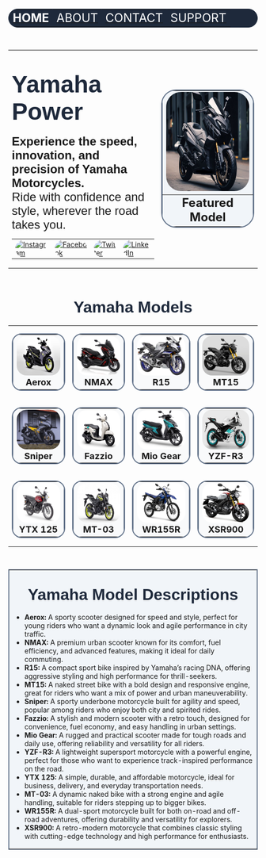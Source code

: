 <html>
<html lang="en">
<head>
  <meta charset="UTF-8">
  <title>Tanex Yamaha</title>
</head>
<body>
  <table width="100%" border="1" cellpadding="10" bgcolor="#1e293b" style="border-radius:20px;" bordercolor="#1e293b">
    <tr>
      <td align="center" style="border-radius:20px;">
        <a href="Home.html"><font color="white" size="5"><b>HOME</b></font></a>
      </td>
      <td align="center" style="border-radius:20px;">
        <a href="About.html"><font color="white" size="5">ABOUT</font></a>
      </td>
      <td align="center" style="border-radius:20px;">
        <a href="Contact.html"><font color="white" size="5">CONTACT</font></a>
      </td>
      <td align="center" style="border-radius:20px;">
        <a href="Support.html"><font color="white" size="5">SUPPORT</font></a>
      </td>
    </tr>
  </table>
  <br>

  <table width="90%" align="center" border="0" cellpadding="20">
    <tr>
      <td width="55%" valign="top">
        <h1>
          <font color="#1e293b" size="7" face="Arial Black, Arial, sans-serif">Yamaha Power</font>
        </h1>
        <p>
          <font size="5" face="Verdana, Arial, sans-serif">
            <b>Experience the speed, innovation, and precision of Yamaha Motorcycles.</b><br>
            Ride with confidence and style, wherever the road takes you.
          </font>
        </p>
        <table cellpadding="8">
          <tr>
            <td>
              <a href="https://www.instagram.com/" target="_blank" title="Instagram">
                <img src="https://upload.wikimedia.org/wikipedia/commons/a/a5/Instagram_icon.png" alt="Instagram" width="40" height="40" style="border-radius:20px;" border="0">
              </a>
            </td>
            <td>
              <a href="https://www.facebook.com/" target="_blank" title="Facebook">
                <img src="https://upload.wikimedia.org/wikipedia/commons/5/51/Facebook_f_logo_%282019%29.svg" alt="Facebook" width="40" height="40" style="border-radius:20px;" border="0">
              </a>
            </td>
            <td>
              <a href="https://twitter.com/" target="_blank" title="Twitter">
                <img src="https://upload.wikimedia.org/wikipedia/commons/6/6f/Logo_of_Twitter.svg" alt="Twitter" width="40" height="40" style="border-radius:20px;" border="0">
              </a>
            </td>
            <td>
              <a href="https://www.linkedin.com/" target="_blank" title="LinkedIn">
                <img src="https://upload.wikimedia.org/wikipedia/commons/c/ca/LinkedIn_logo_initials.png" alt="LinkedIn" width="40" height="40" style="border-radius:20px;" border="0">
              </a>
            </td>
          </tr>
        </table>
      </td>
      <td width="45%" align="center">
        <table border="2" cellpadding="8" bgcolor="#f1f5f9" style="border-radius:30px;" bordercolor="#64748b">
          <tr>
            <td align="center" style="border-radius:30px;">
              <img src="Image2.jpg" alt="Aerox" width="300" height="200" style="border-radius:30px;" border="0">
            </td>
          </tr>
          <tr>
            <td align="center"><font size="5"><b>Featured Model</b></font></td>
          </tr>
        </table>
      </td>
    </tr>
  </table>
  <br>

  <h2 align="center"><font size="6" color="#1e293b" face="Arial Black, Arial, sans-serif">Yamaha Models</font></h2>
  <table align="center" border="0" cellpadding="18">
    <tr>
      <td align="center">
        <table border="2" bgcolor="#f9fafb" style="border-radius:20px;" bordercolor="#64748b">
          <tr>
            <td align="center" style="border-radius:20px;">
              <img src="image1.jpg" alt="Aerox" width="120" height="80" onclick="showReview('Aerox', this)" style="border-radius:20px;cursor:pointer;" border="0"><br>
              <font size="4"><b>Aerox</b></font>
            </td>
          </tr>
        </table>
      </td>
      <td align="center">
        <table border="2" bgcolor="#f9fafb" style="border-radius:20px;" bordercolor="#64748b">
          <tr>
            <td align="center" style="border-radius:20px;">
              <img src="nmax.jpg" alt="NMAX" width="120" height="80" onclick="showReview('NMAX', this)" style="border-radius:20px;cursor:pointer;" border="0"><br>
              <font size="4"><b>NMAX</b></font>
            </td>
          </tr>
        </table>
      </td>
      <td align="center">
        <table border="2" bgcolor="#f9fafb" style="border-radius:20px;" bordercolor="#64748b">
          <tr>
            <td align="center" style="border-radius:20px;">
              <img src="r15.jpg" alt="R15" width="120" height="80" onclick="showReview('R15', this)" style="border-radius:20px;cursor:pointer;" border="0"><br>
              <font size="4"><b>R15</b></font>
            </td>
          </tr>
        </table>
      </td>
      <td align="center">
        <table border="2" bgcolor="#f9fafb" style="border-radius:20px;" bordercolor="#64748b">
          <tr>
            <td align="center" style="border-radius:20px;">
              <img src="MT15.jpg" alt="MT15" width="120" height="80" onclick="showReview('MT15', this)" style="border-radius:20px;cursor:pointer;" border="0"><br>
              <font size="4"><b>MT15</b></font>
            </td>
          </tr>
        </table>
      </td>
    </tr>
    <tr>
      <td align="center">
        <table border="2" bgcolor="#f9fafb" style="border-radius:20px;" bordercolor="#64748b">
          <tr>
            <td align="center" style="border-radius:20px;">
              <img src="sniper.jpg" alt="Sniper" width="120" height="80" onclick="showReview('Sniper', this)" style="border-radius:20px;cursor:pointer;" border="0"><br>
              <font size="4"><b>Sniper</b></font>
            </td>
          </tr>
        </table>
      </td>
      <td align="center">
        <table border="2" bgcolor="#f9fafb" style="border-radius:20px;" bordercolor="#64748b">
          <tr>
            <td align="center" style="border-radius:20px;">
              <img src="fazzio.jpg" alt="Fazzio" width="120" height="80" onclick="showReview('Fazzio', this)" style="border-radius:20px;cursor:pointer;" border="0"><br>
              <font size="4"><b>Fazzio</b></font>
            </td>
          </tr>
        </table>
      </td>
      <td align="center">
        <table border="2" bgcolor="#f9fafb" style="border-radius:20px;" bordercolor="#64748b">
          <tr>
            <td align="center" style="border-radius:20px;">
              <img src="miogear.jpg" alt="Mio Gear" width="120" height="80" onclick="showReview('Mio Gear', this)" style="border-radius:20px;cursor:pointer;" border="0"><br>
              <font size="4"><b>Mio Gear</b></font>
            </td>
          </tr>
        </table>
      </td>
      <td align="center">
        <table border="2" bgcolor="#f9fafb" style="border-radius:20px;" bordercolor="#64748b">
          <tr>
            <td align="center" style="border-radius:20px;">
              <img src="r3.jpg" alt="YZF-R3" width="120" height="80" onclick="showReview('YZF-R3', this)" style="border-radius:20px;cursor:pointer;" border="0"><br>
              <font size="4"><b>YZF-R3</b></font>
            </td>
          </tr>
        </table>
      </td>
    </tr>
    <tr>
      <td align="center">
        <table border="2" bgcolor="#f9fafb" style="border-radius:20px;" bordercolor="#64748b">
          <tr>
            <td align="center" style="border-radius:20px;">
              <img src="ytx125.jpg" alt="YTX 125" width="120" height="80" onclick="showReview('YTX 125', this)" style="border-radius:20px;cursor:pointer;" border="0"><br>
              <font size="4"><b>YTX 125</b></font>
            </td>
          </tr>
        </table>
      </td>
      <td align="center">
        <table border="2" bgcolor="#f9fafb" style="border-radius:20px;" bordercolor="#64748b">
          <tr>
            <td align="center" style="border-radius:20px;">
              <img src="mt03.jpg" alt="MT-03" width="120" height="80" onclick="showReview('MT-03', this)" style="border-radius:20px;cursor:pointer;" border="0"><br>
              <font size="4"><b>MT-03</b></font>
            </td>
          </tr>
        </table>
      </td>
      <td align="center">
        <table border="2" bgcolor="#f9fafb" style="border-radius:20px;" bordercolor="#64748b">
          <tr>
            <td align="center" style="border-radius:20px;">
              <img src="wr155r.jpg" alt="WR155R" width="120" height="80" onclick="showReview('WR155R', this)" style="border-radius:20px;cursor:pointer;" border="0"><br>
              <font size="4"><b>WR155R</b></font>
            </td>
          </tr>
        </table>
      </td>
      <td align="center">
        <table border="2" bgcolor="#f9fafb" style="border-radius:20px;" bordercolor="#64748b">
          <tr>
            <td align="center" style="border-radius:20px;">
              <img src="xsr900.jpg" alt="XSR900" width="120" height="80" onclick="showReview('XSR900', this)" style="border-radius:20px;cursor:pointer;" border="0"><br>
              <font size="4"><b>XSR900</b></font>
            </td>
          </tr>
        </table>
      </td>
    </tr>
  </table>
  <br>

  <!-- Add this code after your Gallery Section, before the modal and script -->
  <table align="center" border="1" cellpadding="14" bgcolor="#f1f5f9" bordercolor="#64748b" width="900">
    <tr>
      <td>
        <h2 align="center"><font color="#1e293b" size="6" face="Arial Black, Arial, sans-serif">Yamaha Model Descriptions</font></h2>
        <ul>
          <li>
            <b>Aerox:</b> A sporty scooter designed for speed and style, perfect for young riders who want a dynamic look and agile performance in city traffic.
          </li>
          <li>
            <b>NMAX:</b> A premium urban scooter known for its comfort, fuel efficiency, and advanced features, making it ideal for daily commuting.
          </li>
          <li>
            <b>R15:</b> A compact sport bike inspired by Yamaha’s racing DNA, offering aggressive styling and high performance for thrill-seekers.
          </li>
          <li>
            <b>MT15:</b> A naked street bike with a bold design and responsive engine, great for riders who want a mix of power and urban maneuverability.
          </li>
          <li>
            <b>Sniper:</b> A sporty underbone motorcycle built for agility and speed, popular among riders who enjoy both city and spirited rides.
          </li>
          <li>
            <b>Fazzio:</b> A stylish and modern scooter with a retro touch, designed for convenience, fuel economy, and easy handling in urban settings.
          </li>
          <li>
            <b>Mio Gear:</b> A rugged and practical scooter made for tough roads and daily use, offering reliability and versatility for all riders.
          </li>
          <li>
            <b>YZF-R3:</b> A lightweight supersport motorcycle with a powerful engine, perfect for those who want to experience track-inspired performance on the road.
          </li>
          <li>
            <b>YTX 125:</b> A simple, durable, and affordable motorcycle, ideal for business, delivery, and everyday transportation needs.
          </li>
          <li>
            <b>MT-03:</b> A dynamic naked bike with a strong engine and agile handling, suitable for riders stepping up to bigger bikes.
          </li>
          <li>
            <b>WR155R:</b> A dual-sport motorcycle built for both on-road and off-road adventures, offering durability and versatility for explorers.
          </li>
          <li>
            <b>XSR900:</b> A retro-modern motorcycle that combines classic styling with cutting-edge technology and high performance for enthusiasts.
          </li>
        </ul>
      </td>
    </tr>
  </table>
  <br>

  <!-- Modal for reviews, specs, and zoomed image -->
  <div id="reviewModal" style="display:none;position:fixed;top:0;left:0;width:100vw;height:100vh;background:#eee;z-index:1000;">
    <table align="center" border="2" cellpadding="18" bgcolor="#fff" style="margin-top:40px;border-radius:30px;" bordercolor="#64748b">
      <tr>
        <td align="right" colspan="2" style="border-radius:30px;">
          <button onclick="closeReview()" title="Close" style="font-size:1.2em;border-radius:20px;">&times;</button>
        </td>
      </tr>
      <tr>
        <td colspan="2" align="center" style="border-radius:30px;">
          <img id="zoomedImg" src="" alt="Zoomed Model" width="220" height="150" style="border-radius:20px;" border="0">
        </td>
      </tr>
      <tr>
        <td valign="top" style="border-radius:20px;">
          <div id="reviewContent"></div>
        </td>
        <td valign="top" style="border-radius:20px;">
          <div id="specsContent"></div>
        </td>
      </tr>
    </table>
  </div>

  <script>
  function showReview(model, imgElem) {
    var reviews = {
      "Aerox": "<table><tr><td><b>★★★★★</b></td></tr><tr><td><b>Aerox:</b> A sporty scooter designed for speed and style, perfect for young riders who want a dynamic look and agile performance in city traffic.<br>Aerox’s sporty look and power make every ride exciting.<br><i>– Bianca R.</i></td></tr></table>",
      "NMAX": "<table><tr><td><b>★★★★★</b></td></tr><tr><td><b>NMAX:</b> A premium urban scooter known for its comfort, fuel efficiency, and advanced features, making it ideal for daily commuting.<br>The Yamaha NMAX is perfect for city rides. Smooth handling and great fuel efficiency!<br><i>– Alex D.</i></td></tr></table>",
      "R15": "<table><tr><td><b>★★★★☆</b></td></tr><tr><td><b>R15:</b> A compact sport bike inspired by Yamaha’s racing DNA, offering aggressive styling and high performance for thrill-seekers.<br>R15 is a beast on the highway. The design turns heads everywhere I go.<br><i>– Carlo M.</i></td></tr></table>",
      "MT15": "<table><tr><td><b>★★★★☆</b></td></tr><tr><td><b>MT15:</b> A naked street bike with a bold design and responsive engine, great for riders who want a mix of power and urban maneuverability.<br>MT15 offers a thrilling ride with its aggressive styling and responsive engine.<br><i>– Ethan S.</i></td></tr></table>",
      "Sniper": "<table><tr><td><b>★★★★★</b></td></tr><tr><td><b>Sniper:</b> A sporty underbone motorcycle built for agility and speed, popular among riders who enjoy both city and spirited rides.<br>The Yamaha Sniper is agile and fast, perfect for both city and sporty rides.<br><i>– Mark L.</i></td></tr></table>",
      "Fazzio": "<table><tr><td><b>★★★★☆</b></td></tr><tr><td><b>Fazzio:</b> A stylish and modern scooter with a retro touch, designed for convenience, fuel economy, and easy handling in urban settings.<br>Fazzio is stylish and economical, great for daily commutes and city errands.<br><i>– Jenny P.</i></td></tr></table>",
      "Mio Gear": "<table><tr><td><b>★★★★☆</b></td></tr><tr><td><b>Mio Gear:</b> A rugged and practical scooter made for tough roads and daily use, offering reliability and versatility for all riders.<br>Mio Gear is tough and reliable, perfect for rough roads and heavy use.<br><i>– Rico S.</i></td></tr></table>",
      "YZF-R3": "<table><tr><td><b>★★★★★</b></td></tr><tr><td><b>YZF-R3:</b> A lightweight supersport motorcycle with a powerful engine, perfect for those who want to experience track-inspired performance on the road.<br>The YZF-R3 is a true sport bike—fast, light, and fun to ride on twisty roads!<br><i>– Paolo V.</i></td></tr></table>",
      "YTX 125": "<table><tr><td><b>★★★☆☆</b></td></tr><tr><td><b>YTX 125:</b> A simple, durable, and affordable motorcycle, ideal for business, delivery, and everyday transportation needs.<br>YTX 125 is affordable and easy to maintain, ideal for business and daily use.<br><i>– Lito G.</i></td></tr></table>",
      "MT-03": "<table><tr><td><b>★★★★☆</b></td></tr><tr><td><b>MT-03:</b> A dynamic naked bike with a strong engine and agile handling, suitable for riders stepping up to bigger bikes.<br>MT-03 is nimble and powerful, a great entry to the MT naked bike family.<br><i>– Sam T.</i></td></tr></table>",
      "WR155R": "<table><tr><td><b>★★★★☆</b></td></tr><tr><td><b>WR155R:</b> A dual-sport motorcycle built for both on-road and off-road adventures, offering durability and versatility for explorers.<br>WR155R is ready for adventure—excellent off-road performance and durability.<br><i>– Jomar E.</i></td></tr></table>",
      "XSR900": "<table><tr><td><b>★★★★★</b></td></tr><tr><td><b>XSR900:</b> A retro-modern motorcycle that combines classic styling with cutting-edge technology and high performance for enthusiasts.<br>XSR900 combines retro style with modern power. A head-turner on any road!<br><i>– Mike D.</i></td></tr></table>"
    };
    var specs = {
      "Aerox": "<table><tr><td><b>Specs:</b></td></tr><tr><td>Engine: 155cc, Liquid-cooled, 4-stroke</td></tr><tr><td>Max Power: 15.4 HP</td></tr><tr><td>Fuel System: Fuel Injection</td></tr><tr><td>ABS: Yes</td></tr><tr><td>Weight: 125 kg</td></tr><tr><td>Price: ₱124,000</td></tr></table>",
      "NMAX": "<table><tr><td><b>Specs:</b></td></tr><tr><td>Engine: 155cc, Liquid-cooled, 4-stroke</td></tr><tr><td>Max Power: 15.1 HP</td></tr><tr><td>Fuel System: Fuel Injection</td></tr><tr><td>ABS: Yes</td></tr><tr><td>Weight: 131 kg</td></tr><tr><td>Price: ₱151,900</td></tr></table>",
      "R15": "<table><tr><td><b>Specs:</b></td></tr><tr><td>Engine: 155cc, Liquid-cooled, 4-stroke</td></tr><tr><td>Max Power: 19.3 HP</td></tr><tr><td>Fuel System: Fuel Injection</td></tr><tr><td>ABS: Dual Channel</td></tr><tr><td>Weight: 142 kg</td></tr><tr><td>Price: ₱185,000</td></tr></table>",
      "MT15": "<table><tr><td><b>Specs:</b></td></tr><tr><td>Engine: 155cc, Liquid-cooled, 4-stroke</td></tr><tr><td>Max Power: 19 HP</td></tr><tr><td>Fuel System: Fuel Injection</td></tr><tr><td>ABS: Single Channel</td></tr><tr><td>Weight: 138 kg</td></tr><tr><td>Price: ₱178,000</td></tr></table>",
      "Sniper": "<table><tr><td><b>Specs:</b></td></tr><tr><td>Engine: 155cc, Liquid-cooled, 4-stroke, SOHC</td></tr><tr><td>Max Power: 17.9 HP</td></tr><tr><td>Fuel System: Fuel Injection</td></tr><tr><td>ABS: Single Channel</td></tr><tr><td>Weight: 119 kg</td></tr><tr><td>Price: ₱125,900</td></tr></table>",
      "Fazzio": "<table><tr><td><b>Specs:</b></td></tr><tr><td>Engine: 125cc, Air-cooled, 4-stroke</td></tr><tr><td>Max Power: 8.3 HP</td></tr><tr><td>Fuel System: Fuel Injection</td></tr><tr><td>ABS: No</td></tr><tr><td>Weight: 95 kg</td></tr><tr><td>Price: ₱92,900</td></tr></table>",
      "Mio Gear": "<table><tr><td><b>Specs:</b></td></tr><tr><td>Engine: 125cc, Air-cooled, 4-stroke</td></tr><tr><td>Max Power: 9.3 HP</td></tr><tr><td>Fuel System: Fuel Injection</td></tr><tr><td>ABS: No</td></tr><tr><td>Weight: 96 kg</td></tr><tr><td>Price: ₱77,400</td></tr></table>",
      "YZF-R3": "<table><tr><td><b>Specs:</b></td></tr><tr><td>Engine: 321cc, Liquid-cooled, 4-stroke, DOHC</td></tr><tr><td>Max Power: 41.4 HP</td></tr><tr><td>Fuel System: Fuel Injection</td></tr><tr><td>ABS: Dual Channel</td></tr><tr><td>Weight: 169 kg</td></tr><tr><td>Price: ₱290,000</td></tr></table>",
      "YTX 125": "<table><tr><td><b>Specs:</b></td></tr><tr><td>Engine: 125cc, Air-cooled, 4-stroke</td></tr><tr><td>Max Power: 8.2 HP</td></tr><tr><td>Fuel System: Carburetor</td></tr><tr><td>ABS: No</td></tr><tr><td>Weight: 113 kg</td></tr><tr><td>Price: ₱55,900</td></tr></table>",
      "MT-03": "<table><tr><td><b>Specs:</b></td></tr><tr><td>Engine: 321cc, Liquid-cooled, 4-stroke, DOHC</td></tr><tr><td>Max Power: 41.4 HP</td></tr><tr><td>Fuel System: Fuel Injection</td></tr><tr><td>ABS: Dual Channel</td></tr><tr><td>Weight: 168 kg</td></tr><tr><td>Price: ₱254,000</td></tr></table>",
      "WR155R": "<table><tr><td><b>Specs:</b></td></tr><tr><td>Engine: 155cc, Liquid-cooled, 4-stroke</td></tr><tr><td>Max Power: 16.4 HP</td></tr><tr><td>Fuel System: Fuel Injection</td></tr><tr><td>ABS: No</td></tr><tr><td>Weight: 134 kg</td></tr><tr><td>Price: ₱169,000</td></tr></table>",
      "XSR900": "<table><tr><td><b>Specs:</b></td></tr><tr><td>Engine: 890cc, Liquid-cooled, 3-cylinder, DOHC</td></tr><tr><td>Max Power: 117 HP</td></tr><tr><td>Fuel System: Fuel Injection</td></tr><tr><td>ABS: Dual Channel</td></tr><tr><td>Weight: 193 kg</td></tr><tr><td>Price: ₱729,000</td></tr></table>"
    };
    if (imgElem && imgElem.src) {
      document.getElementById('zoomedImg').src = imgElem.src;
    } else {
      document.getElementById('zoomedImg').src = '';
    }
    document.getElementById('reviewContent').innerHTML = reviews[model] || "No review available.";
    document.getElementById('specsContent').innerHTML = specs[model] || "";
    document.getElementById('reviewModal').style.display = '';
  }
  function closeReview() {
    document.getElementById('reviewModal').style.display = 'none';
  }
  </script>

</body>
</html>
